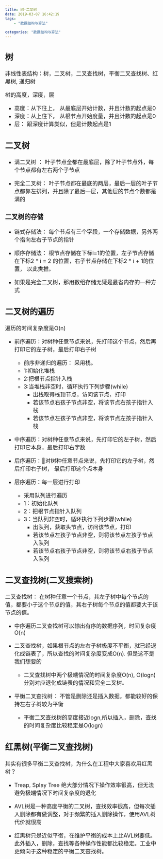 ```yaml
---
title: 树-二叉树
date: 2019-03-07 16:42:19
tags:
	- "数据结构与算法" 
	
categories: "数据结构与算法"	
---
```


<font size=4>


## 树

非线性表结构：树，二叉树，二叉查找树，平衡二叉查找树、红黑树, 递归树

树的高度，深度，层

* 高度：从下往上， 从最底层开始计数，并且计数的起点是0
* 深度：从上往下， 从根节点开始度量，并且计数的起点是0
* 层： 跟深度计算类似，但是计数起点是1


## 二叉树

* 满二叉树 ： 叶子节点全都在最底层，除了叶子节点外，每个节点都有左右两个子节点

* 完全二叉树： 叶子节点都在最底的两层，最后一层的叶子节点都靠左排列，并且除了最后一层，其他层的节点个数都是满的


### 二叉树的存储
* 链式存储法： 每个节点有三个字段，一个存储数据，另外两个指向左右子节点的指针

* 顺序存储法： 根节点存储在下标i=1的位置，左子节点存储在下标2 * i = 2 的位置，右子节点存储在下标2 * i + 1的位置， 以此类推。

* 如果是完全二叉树，那用数组存储无疑是最省内存的一种方式


## 二叉树的遍历

遍历的时间复杂度是O(n)

* 前序遍历：对树种任意节点来说，先打印这个节点，然后再打印它的左子树，最后打印右子树
	* 前序非递归的遍历： 采用栈。 
	* 1:初始化堆栈
	* 2:把根节点指针入栈
	* 3:当堆栈非空时，循环执行下列步骤(while)
		* 出栈取得栈顶节点，访问该节点，打印
		* 若该节点右孩子节点非空，将该节点右孩子指针入栈
		* 若该节点左孩子节点非空，将该节点左孩子指针入栈
	

* 中序遍历：对树种任意节点来说，先打印它的左子树，然后打印它本身，最后打印右字数 

* 后序遍历：对树种任意节点来说，先打印它的左子树，然后打印右子树， 最后打印这个点本身

* 层序遍历：每一层进行打印
	* 采用队列进行遍历
	* 1：初始化队列
	* 2：把根节点指针入队列
	* 3：当队列非空时，循环执行下列步骤(while)
		* 出队列，获取头节点，访问该节点，打印
		* 若该节点左孩子节点非空，则将该节点左孩子节点入队列
		* 若该节点右孩子节点非空，则将该节点右孩子节点入队列
		
		


## 二叉查找树(二叉搜索树)

二叉查找树： 在树种任意一个节点，其左子树中每个节点的值，都要小于这个节点的值，其右子树每个节点的值都要大于该节点的值。

* 中序遍历二叉查找树可以输出有序的数据序列，时间复杂度O(n)

* 二叉查找树，如果根节点的左右子树极度不平衡，就已经退化成链表了，所以查找的时间复杂度变成O(n). 但是这不是我们想要的
	* 二叉查找树中两个极端情况的时间复杂度O(n), O(logn)分别对应退化成链表的情况和完全二叉树。

* 平衡二叉查找树： 不管是删除还是插入数据，都能较好的保持左右子树较为平衡
	* 平衡二叉查找树的高度接近logn,所以插入，删除，查找的时间复杂度比较稳定是O(logn)



## 红黑树(平衡二叉查找树)

其实有很多平衡二叉查找树，为什么在工程中大家喜欢用红黑树？ 

* Treap, Splay Tree 绝大部分情况下操作效率很高，但无法避免极端情况下时间复杂度的退化

* AVL树是一种高度平衡的二叉树，查找效率很高，但每次插入删除都有做调整，对于频繁的插入删除操作，使用AVL树代价就很高

* 红黑树只是近似平衡，在维护平衡的成本上比AVL树要低。此外插入，删除，查找等各种操作性能都比较稳定。工业中更倾向于这种稳定的平衡二叉查找树。



		








